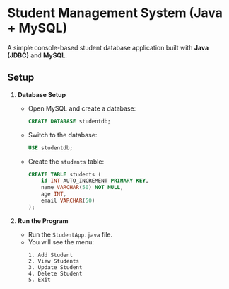 # Student Management System (Java + MySQL)

A simple console-based student database application built with **Java (JDBC)** and **MySQL**.

## Setup

1. **Database Setup**
   - Open MySQL and create a database:
     ```sql
     CREATE DATABASE studentdb;
     ```
   - Switch to the database:
     ```sql
     USE studentdb;
     ```
   - Create the `students` table:
     ```sql
     CREATE TABLE students (
         id INT AUTO_INCREMENT PRIMARY KEY,
         name VARCHAR(50) NOT NULL,
         age INT,
         email VARCHAR(50)
     );
     ```

2. **Run the Program**
   - Run the `StudentApp.java` file.
   - You will see the menu:
     ```
     1. Add Student
     2. View Students
     3. Update Student
     4. Delete Student
     5. Exit
     ```
